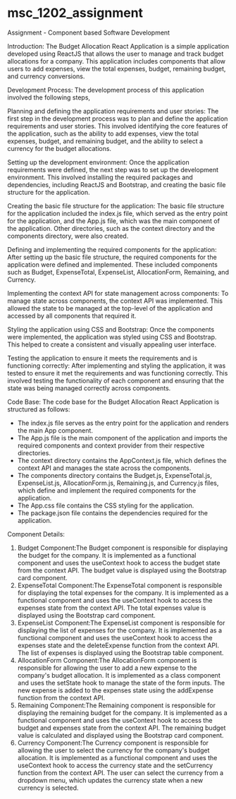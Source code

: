 # msc_1202_assignment

Assignment - Component based Software Development

Introduction:
The Budget Allocation React Application is a simple application developed using ReactJS that allows the user to manage and track budget allocations for a company. This application includes components that allow users to add expenses, view the total expenses, budget, remaining budget, and currency conversions.

Development Process:
The development process of this application involved the following steps,

Planning and defining the application requirements and user stories:
The first step in the development process was to plan and define the application requirements and user stories. This involved identifying the core features of the application, such as the ability to add expenses, view the total expenses, budget, and remaining budget, and the ability to select a currency for the budget allocations.

Setting up the development environment:
Once the application requirements were defined, the next step was to set up the development environment. This involved installing the required packages and dependencies, including ReactJS and Bootstrap, and creating the basic file structure for the application.

Creating the basic file structure for the application:
The basic file structure for the application included the index.js file, which served as the entry point for the application, and the App.js file, which was the main component of the application. Other directories, such as the context directory and the components directory, were also created.

Defining and implementing the required components for the application:
After setting up the basic file structure, the required components for the application were defined and implemented. These included components such as Budget, ExpenseTotal, ExpenseList, AllocationForm, Remaining, and Currency.

Implementing the context API for state management across components:
To manage state across components, the context API was implemented. This allowed the state to be managed at the top-level of the application and accessed by all components that required it.

Styling the application using CSS and Bootstrap:
Once the components were implemented, the application was styled using CSS and Bootstrap. This helped to create a consistent and visually appealing user interface.

Testing the application to ensure it meets the requirements and is functioning correctly:
After implementing and styling the application, it was tested to ensure it met the requirements and was functioning correctly. This involved testing the functionality of each component and ensuring that the state was being managed correctly across components.

Code Base:
The code base for the Budget Allocation React Application is structured as follows:

- The index.js file serves as the entry point for the application and renders the main App component.
- The App.js file is the main component of the application and imports the required components and context provider from their respective directories.
- The context directory contains the AppContext.js file, which defines the context API and manages the state across the components.
- The components directory contains the Budget.js, ExpenseTotal.js, ExpenseList.js, AllocationForm.js, Remaining.js, and Currency.js files, which define and implement the required components for the application.
- The App.css file contains the CSS styling for the application.
- The package.json file contains the dependencies required for the application.

Component Details:

1. Budget Component:The Budget component is responsible for displaying the budget for the company. It is implemented as a functional component and uses the useContext hook to access the budget state from the context API. The budget value is displayed using the Bootstrap card component.
2. ExpenseTotal Component:The ExpenseTotal component is responsible for displaying the total expenses for the company. It is implemented as a functional component and uses the useContext hook to access the expenses state from the context API. The total expenses value is displayed using the Bootstrap card component.
3. ExpenseList Component:The ExpenseList component is responsible for displaying the list of expenses for the company. It is implemented as a functional component and uses the useContext hook to access the expenses state and the deleteExpense function from the context API. The list of expenses is displayed using the Bootstrap table component.
4. AllocationForm Component:The AllocationForm component is responsible for allowing the user to add a new expense to the company's budget allocation. It is implemented as a class component and uses the setState hook to manage the state of the form inputs. The new expense is added to the expenses state using the addExpense function from the context API.
5. Remaining Component:The Remaining component is responsible for displaying the remaining budget for the company. It is implemented as a functional component and uses the useContext hook to access the budget and expenses state from the context API. The remaining budget value is calculated and displayed using the Bootstrap card component.
6. Currency Component:The Currency component is responsible for allowing the user to select the currency for the company's budget allocation. It is implemented as a functional component and uses the useContext hook to access the currency state and the setCurrency function from the context API. The user can select the currency from a dropdown menu, which updates the currency state when a new currency is selected.
